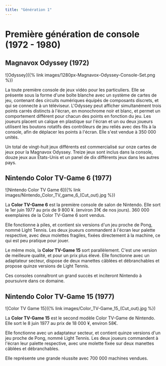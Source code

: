 ```yaml
---
title: "Génération 1"
---
```

# Première génération de console (1972 - 1980)

## Magnavox Odyssey (1972)

![Odyssey]({% link images/1280px-Magnavox-Odyssey-Console-Set.png %})

La toute première console de jeux vidéo pour les particuliers. Elle se présente sous la forme d'une boîte blanche avec un système de cartes de jeu, contenant des circuits numériques équipés de composants discrets, et qui se connecte à un téléviseur. L'Odyssey peut afficher simultanément trois points carrés distincts à l'écran, en monochrome noir et blanc, et permet un comportement différent pour chacun des points en fonction du jeu. Les joueurs placent un calque en plastique sur l'écran et un ou deux joueurs utilisent les boutons rotatifs des contrôleurs de jeu reliés avec des fils à la console, afin de déplacer les points à l'écran. Elle s'est vendue à 350 000 unités.

Un total de vingt-huit jeux différents est commercialisé sur onze cartes de jeux pour la Magnavox Odyssey. Treize jeux sont inclus dans la console, douze jeux aux États-Unis et un panel de dix différents jeux dans les autres pays.

## Nintendo Color TV-Game 6 (1977)

![Nintendo Color TV Game 6]({% link images/Nintendo_Color_TV_game_6_(Cut_out).jpg %}) 

La **Color TV-Game 6** est la première console de salon de Nintendo. Elle sort le 1er juin 1977 au prix de 9 800 ¥. (environ 31€ de nos jours). 360 000 exemplaires de la Color TV-Game 6 sont vendus.

Elle fonctionne à piles, et contient six versions d'un jeu proche de Pong, nommé Light Tennis. Les deux joueurs commandent à l'écran leur palette respective, avec deux molettes fragiles, fixées directement à la machine, ce qui est peu pratique pour jouer.

Le même mois, la **Color TV-Game 15** sort parallèlement. C'est une version de meilleure qualité, et pour un prix plus élevé. Elle fonctionne avec un adaptateur secteur, dispose de deux manettes câblées et débranchables et propose quinze versions de Light Tennis.

Ces consoles connaîtront un grand succès et inciteront Nintendo à poursuivre dans ce domaine.

## Nintendo Color TV-Game 15 (1977)

![Color TV Game 15]({% link images/Color_TV-Game_15_(Cut_out).jpg %})

La **Color TV-Game 15** est le second modèle Color TV-Game de Nintendo. Elle sort le 8 juin 1977 au prix de 18 000 ¥, environ 58€.

Elle fonctionne avec un adaptateur secteur, et contient quinze versions d'un jeu proche de Pong, nommé Light Tennis. Les deux joueurs commandent à l'écran leur palette respective, avec une molette fixée sur deux manettes câblées et débranchables.

Elle représente une grande réussite avec 700 000 machines vendues.